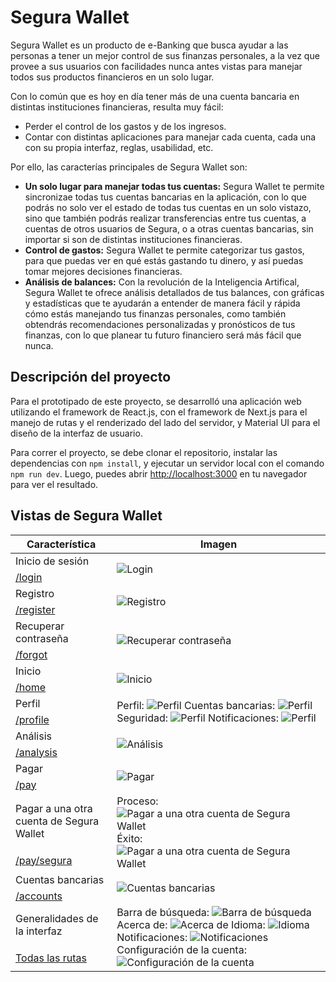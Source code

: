 # Segura Wallet

Segura Wallet es un producto de e-Banking que busca ayudar a las personas a tener un mejor control de sus finanzas personales, a la vez que provee a sus usuarios con facilidades nunca antes vistas para manejar todos sus productos financieros en un solo lugar.

Con lo común que es hoy en día tener más de una cuenta bancaria en distintas instituciones financieras, resulta muy fácil:

- Perder el control de los gastos y de los ingresos.
- Contar con distintas aplicaciones para manejar cada cuenta, cada una con su propia interfaz, reglas, usabilidad, etc.

Por ello, las caracterías principales de Segura Wallet son:

- **Un solo lugar para manejar todas tus cuentas:** Segura Wallet te permite sincronizae todas tus cuentas bancarias en la aplicación, con lo que podrás no solo ver el estado de todas tus cuentas en un solo vistazo, sino que también podrás realizar transferencias entre tus cuentas, a cuentas de otros usuarios de Segura, o a otras cuentas bancarias, sin importar si son de distintas instituciones financieras.
- **Control de gastos:** Segura Wallet te permite categorizar tus gastos, para que puedas ver en qué estás gastando tu dinero, y así puedas tomar mejores decisiones financieras.
- **Análisis de balances:** Con la revolución de la Inteligencia Artifical, Segura Wallet te ofrece análisis detallados de tus balances, con gráficas y estadísticas que te ayudarán a entender de manera fácil y rápida cómo estás manejando tus finanzas personales, como también obtendrás recomendaciones personalizadas y pronósticos de tus finanzas, con lo que planear tu futuro financiero será más fácil que nunca.

## Descripción del proyecto

Para el prototipado de este proyecto, se desarrolló una aplicación web utilizando el framework de React.js, con el framework de Next.js para el manejo de rutas y el renderizado del lado del servidor, y Material UI para el diseño de la interfaz de usuario.

Para correr el proyecto, se debe clonar el repositorio, instalar las dependencias con `npm install`, y ejecutar un servidor local con el comando `npm run dev`. Luego, puedes abrir [http://localhost:3000](http://localhost:3000) en tu navegador para ver el resultado.

## Vistas de Segura Wallet

<table>
    <thead>
        <tr>
            <th>Característica</th>
            <th>Imagen</th>
        </tr>
    </thead>
    <tbody>
        <tr>
            <td>Inicio de sesión</td>
            <td rowspan="2"><img src="imgs/login.jpeg" alt="Login"></td>
        </tr>
        <tr>
            <td><a href="#">/login</a></td>
        </tr>
        <tr>
            <td>Registro</td>
            <td rowspan="2"><img src="imgs/register.jpeg" alt="Registro"></td>
        </tr>
        <tr>
            <td><a href="#">/register</a></td>
        </tr>
        <tr>
            <td>Recuperar contraseña</td>
            <td rowspan="2"><img src="imgs/forgot.jpeg" alt="Recuperar contraseña"></td>
        </tr>
        <tr>
            <td><a href="#">/forgot</a></td>
        </tr>
        <tr>
            <td>Inicio</td>
            <td rowspan="2"><img src="imgs/home.jpeg" alt="Inicio"></td>
        </tr>
        <tr>
            <td><a href="#">/home</a></td>
        </tr>
        <tr>
            <td>Perfil</td>
            <td rowspan="2">
            Perfil: <img src="imgs/profile1.jpeg" alt="Perfil">
            Cuentas bancarias: <img src="imgs/profile2.jpeg" alt="Perfil">
            Seguridad: <img src="imgs/profile3.jpeg" alt="Perfil">
            Notificaciones: <img src="imgs/profile4.jpeg" alt="Perfil">
            </td>
        </tr>
        <tr>
            <td><a href="#">/profile</a></td>
        </tr>
        <tr>
            <td>Análisis</td>
            <td rowspan="2">
            <img src="imgs/analysis.jpeg" alt="Análisis"></td>
        </tr>
        <tr>
            <td><a href="#">/analysis</a></td>
        </tr>
        <tr>
            <td>Pagar</td>
            <td rowspan="2">
            <img src="imgs/pay.jpeg" alt="Pagar"></td>
        </tr>
        <tr>
            <td><a href="#">/pay</a></td>
        </tr>
        <tr>
            <td>Pagar a una otra cuenta de Segura Wallet</td>
            <td rowspan="2">
            Proceso:
            <img src="imgs/pay-segura.jpeg" alt="Pagar a una otra cuenta de Segura Wallet">
            Éxito:
            <img src="imgs/pay-segura-success.jpeg" alt="Pagar a una otra cuenta de Segura Wallet"></td>
        </tr>
        <tr>
            <td><a href="#">/pay/segura</a></td>
        </tr>
        <tr>
            <td>Cuentas bancarias</td>
            <td rowspan="2">
            <img src="imgs/accounts.jpeg" alt="Cuentas bancarias"></td>
        </tr>
        <tr>
            <td><a href="#">/accounts</a></td>
        </tr>
        <tr>
            <td>Generalidades de la interfaz</td>
            <td rowspan="2">
            Barra de búsqueda:
            <img src="imgs/searchbar.jpeg" alt="Barra de búsqueda">
            Acerca de:
            <img src="imgs/about.jpeg" alt="Acerca de">
            Idioma:
            <img src="imgs/language.jpeg" alt="Idioma">
            Notificaciones:
            <img src="imgs/notifications.jpeg" alt="Notificaciones">
            Configuración de la cuenta:
            <img src="imgs/account-config.jpeg" alt="Configuración de la cuenta">
            </td>
        </tr>
        <tr>
            <td><a href="#">Todas las rutas</a></td>
        </tr>
    </tbody>
</table>
